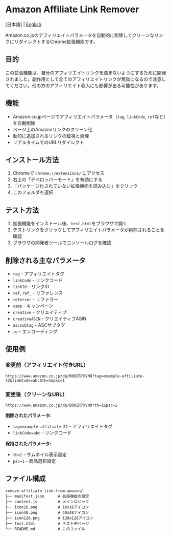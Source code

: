 # Amazon Affiliate Link Remover

[日本語] | [English](./README_EN.md)

Amazon.co.jpのアフィリエイトパラメータを自動的に削除してクリーンなリンクにリダイレクトするChrome拡張機能です。

## 目的

この拡張機能は、自分のアフィリエイトリンクを踏まないようにするために開発されました。副作用として全てのアフィリエイトリンクが無効になるので注意してください。他の方のアフィリエイト収入にも影響が出る可能性があります。

## 機能

- Amazon.co.jpページでアフィリエイトパラメータ（`tag`, `linkCode`, `ref`など）を自動削除
- ページ上のAmazonリンクのクリーン化
- 動的に追加されるリンクの監視と処理
- リアルタイムでのURLリダイレクト

## インストール方法

1. Chromeで `chrome://extensions/` にアクセス
2. 右上の「デベロッパーモード」を有効にする
3. 「パッケージ化されていない拡張機能を読み込む」をクリック
4. このフォルダを選択

## テスト方法

1. 拡張機能をインストール後、`test.html`をブラウザで開く
2. テストリンクをクリックしてアフィリエイトパラメータが削除されることを確認
3. ブラウザの開発者ツールでコンソールログを確認

## 削除される主なパラメータ

- `tag` - アフィリエイトタグ
- `linkCode` - リンクコード
- `linkId` - リンクID
- `ref`, `ref_` - リファレンス
- `referrer` - リファラー
- `camp` - キャンペーン
- `creative` - クリエイティブ
- `creativeASIN` - クリエイティブASIN
- `ascsubtag` - ASCサブタグ
- `ie` - エンコーディング

## 使用例

### 変更前（アフィリエイト付きURL）
```
https://www.amazon.co.jp/dp/B00ZR7XVNO?tag=example-affiliate-22&linkCode=abc&th=1&psc=1
```

### 変更後（クリーンなURL）
```
https://www.amazon.co.jp/dp/B00ZR7XVNO?th=1&psc=1
```

**削除されたパラメータ:**
- `tag=example-affiliate-22` - アフィリエイトタグ
- `linkCode=abc` - リンクコード

**保持されたパラメータ:**
- `th=1` - サムネイル表示設定  
- `psc=1` - 商品選択設定

## ファイル構成

```
remove-affiliate-link-from-amazon/
├── manifest.json      # 拡張機能の設定
├── content.js         # メインロジック
├── icon16.png         # 16x16アイコン
├── icon48.png         # 48x48アイコン
├── icon128.png        # 128x128アイコン
├── test.html          # テスト用ページ
└── README.md          # このファイル
```
